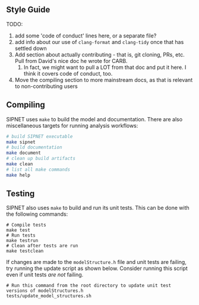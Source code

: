 
## Style Guide

TODO:
1. add some 'code of conduct' lines here, or a separate file?
2. add info about our use of `clang-format` and `clang-tidy` once that has settled down
3. Add section about actually contributing - that is, git cloning, PRs, etc. Pull from David's nice doc he wrote for CARB.
    1. In fact, we might want to pull a LOT from that doc and put it here. I think it covers code of conduct, too.
4. Move the compiling section to more mainstream docs, as that is relevant to non-contributing users

## Compiling

SIPNET uses `make` to build the model and documentation. There are also miscellaneous targets for running analysis workflows:

```sh
# build SIPNET executable
make sipnet
# build documentation
make document
# clean up build artifacts
make clean
# list all make commands
make help
```
## Testing

SIPNET also uses `make` to build and run its unit tests. This can be done with the following commands:
```shell
# Compile tests
make test
# Run tests
make testrun
# Clean after tests are run
make testclean
```

If changes are made to the `modelStructure.h` file and unit tests are failing, try running the update script as shown below. Consider running this script even if unit tests _are not_ failing.
```shell
# Run this command from the root directory to update unit test versions of modelStructures.h
tests/update_model_structures.sh
```
